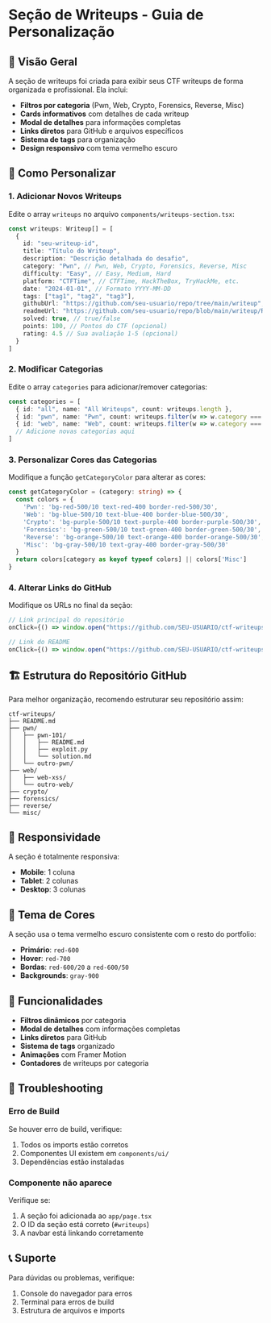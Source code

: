 # Seção de Writeups - Guia de Personalização

## 📝 Visão Geral

A seção de writeups foi criada para exibir seus CTF writeups de forma organizada e profissional. Ela inclui:

- **Filtros por categoria** (Pwn, Web, Crypto, Forensics, Reverse, Misc)
- **Cards informativos** com detalhes de cada writeup
- **Modal de detalhes** para informações completas
- **Links diretos** para GitHub e arquivos específicos
- **Sistema de tags** para organização
- **Design responsivo** com tema vermelho escuro

## 🎯 Como Personalizar

### 1. **Adicionar Novos Writeups**

Edite o array `writeups` no arquivo `components/writeups-section.tsx`:

```typescript
const writeups: Writeup[] = [
  {
    id: "seu-writeup-id",
    title: "Título do Writeup",
    description: "Descrição detalhada do desafio",
    category: "Pwn", // Pwn, Web, Crypto, Forensics, Reverse, Misc
    difficulty: "Easy", // Easy, Medium, Hard
    platform: "CTFTime", // CTFTime, HackTheBox, TryHackMe, etc.
    date: "2024-01-01", // Formato YYYY-MM-DD
    tags: ["tag1", "tag2", "tag3"],
    githubUrl: "https://github.com/seu-usuario/repo/tree/main/writeup",
    readmeUrl: "https://github.com/seu-usuario/repo/blob/main/writeup/README.md", // Opcional
    solved: true, // true/false
    points: 100, // Pontos do CTF (opcional)
    rating: 4.5 // Sua avaliação 1-5 (opcional)
  }
]
```

### 2. **Modificar Categorias**

Edite o array `categories` para adicionar/remover categorias:

```typescript
const categories = [
  { id: "all", name: "All Writeups", count: writeups.length },
  { id: "pwn", name: "Pwn", count: writeups.filter(w => w.category === "Pwn").length },
  { id: "web", name: "Web", count: writeups.filter(w => w.category === "Web").length },
  // Adicione novas categorias aqui
]
```

### 3. **Personalizar Cores das Categorias**

Modifique a função `getCategoryColor` para alterar as cores:

```typescript
const getCategoryColor = (category: string) => {
  const colors = {
    'Pwn': 'bg-red-500/10 text-red-400 border-red-500/30',
    'Web': 'bg-blue-500/10 text-blue-400 border-blue-500/30',
    'Crypto': 'bg-purple-500/10 text-purple-400 border-purple-500/30',
    'Forensics': 'bg-green-500/10 text-green-400 border-green-500/30',
    'Reverse': 'bg-orange-500/10 text-orange-400 border-orange-500/30',
    'Misc': 'bg-gray-500/10 text-gray-400 border-gray-500/30'
  }
  return colors[category as keyof typeof colors] || colors['Misc']
}
```

### 4. **Alterar Links do GitHub**

Modifique os URLs no final da seção:

```typescript
// Link principal do repositório
onClick={() => window.open("https://github.com/SEU-USUARIO/ctf-writeups", "_blank")}

// Link do README
onClick={() => window.open("https://github.com/SEU-USUARIO/ctf-writeups/blob/main/README.md", "_blank")}
```

## 🏗️ Estrutura do Repositório GitHub

Para melhor organização, recomendo estruturar seu repositório assim:

```
ctf-writeups/
├── README.md
├── pwn/
│   ├── pwn-101/
│   │   ├── README.md
│   │   ├── exploit.py
│   │   └── solution.md
│   └── outro-pwn/
├── web/
│   ├── web-xss/
│   └── outro-web/
├── crypto/
├── forensics/
├── reverse/
└── misc/
```

## 📱 Responsividade

A seção é totalmente responsiva:
- **Mobile**: 1 coluna
- **Tablet**: 2 colunas  
- **Desktop**: 3 colunas

## 🎨 Tema de Cores

A seção usa o tema vermelho escuro consistente com o resto do portfolio:
- **Primário**: `red-600`
- **Hover**: `red-700`
- **Bordas**: `red-600/20` a `red-600/50`
- **Backgrounds**: `gray-900`

## 🚀 Funcionalidades

- **Filtros dinâmicos** por categoria
- **Modal de detalhes** com informações completas
- **Links diretos** para GitHub
- **Sistema de tags** organizado
- **Animações** com Framer Motion
- **Contadores** de writeups por categoria

## 🔧 Troubleshooting

### Erro de Build
Se houver erro de build, verifique:
1. Todos os imports estão corretos
2. Componentes UI existem em `components/ui/`
3. Dependências estão instaladas

### Componente não aparece
Verifique se:
1. A seção foi adicionada ao `app/page.tsx`
2. O ID da seção está correto (`#writeups`)
3. A navbar está linkando corretamente

## 📞 Suporte

Para dúvidas ou problemas, verifique:
1. Console do navegador para erros
2. Terminal para erros de build
3. Estrutura de arquivos e imports 